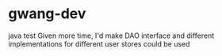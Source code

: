 # gwang-dev
java test
Given more time, I'd make DAO interface and different implementations for different user stores could be used
